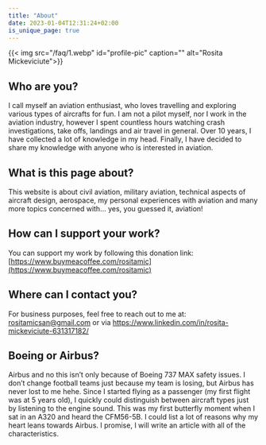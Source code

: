 ```yaml
---
title: "About"
date: 2023-01-04T12:31:24+02:00
is_unique_page: true
---
```


{{< img src="/faq/1.webp" id="profile-pic" caption="" alt="Rosita Mickeviciute">}}

## Who are you?

I call myself an aviation enthusiast, who loves travelling and exploring various types of aircrafts for fun. I am not a pilot myself, nor I work in the aviation industry, however I spent countless hours watching crash investigations, take offs, landings and air travel in general. Over 10 years, I have collected a lot of knowledge in my head. Finally, I have decided to share my knowledge with anyone who is interested in aviation. 

## What is this page about?

This website is about civil aviation, military aviation, technical aspects of aircraft design, aerospace, my personal experiences with aviation and many more topics concerned with… yes, you guessed it, aviation!

## How can I support your work?

You can support my work by following this donation link: [https://www.buymeacoffee.com/rositamic](https://www.buymeacoffee.com/rositamic)

## Where can I contact you?

For business purposes, feel free to reach out to me at: rositamicsan@gmail.com or via https://www.linkedin.com/in/rosita-mickeviciute-631317182/

## Boeing or Airbus?

Airbus and no this isn’t only because of Boeing 737 MAX safety issues. I don’t change football teams just because my team is losing, but Airbus has never lost to me hehe. Since I started flying as a passenger (my first flight was at 5 years old), I quickly could distinguish between aircraft types just by listening to the engine sound. This was my first butterfly moment when I sat in an A320 and heard the CFM56-5B. I could list a lot of reasons why my heart leans towards Airbus. I promise, I will write an article with all of the characteristics.

